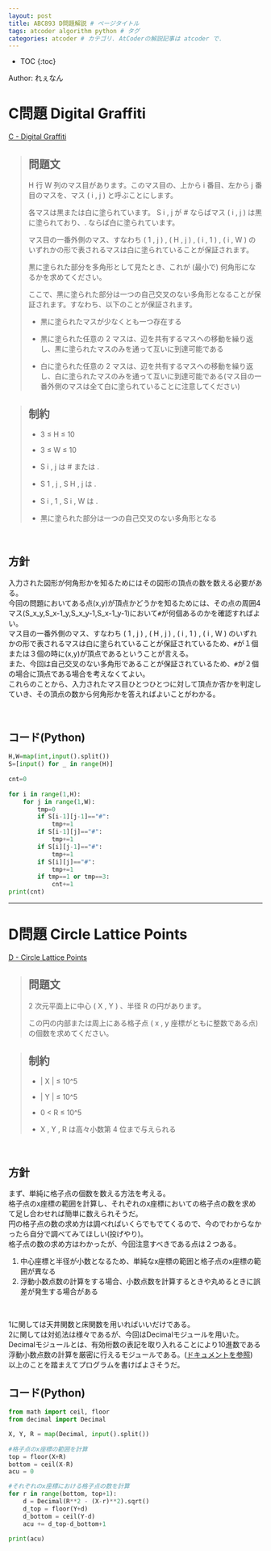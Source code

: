 ```yaml
---
layout: post
title: ABC893 D問題解説 # ページタイトル
tags: atcoder algorithm python # タグ
categories: atcoder # カテゴリ. AtCoderの解説記事は atcoder で.
---
```



* TOC
{:toc}

Author: れぇなん　<!-- 自分の名前 -->

<!-- ↓↓↓↓↓ 記事内容 ↓↓↓↓↓ -->
# C問題 Digital Graffiti

<a href="https://atcoder.jp/contests/abc191/tasks/abc191_c" target="_blank">C - Digital Graffiti</a>

> ## 問題文
>H
  行 
W
 列のマス目があります。このマス目の、上から 
i
 番目、左から 
j
 番目のマスを、マス 
(
i
,
j
)
 と呼ぶことにします。
>
>各マスは黒または白に塗られています。
S
i
,
j
 が # ならばマス 
(
i
,
j
)
 は黒に塗られており、. ならば白に塗られています。
>
>マス目の一番外側のマス、すなわち 
(
1
,
j
)
,
(
H
,
j
)
,
(
i
,
1
)
,
(
i
,
W
)
 のいずれかの形で表されるマスは白に塗られていることが保証されます。
>
>黒に塗られた部分を多角形として見たとき、これが (最小で) 何角形になるかを求めてください。
>
>ここで、黒に塗られた部分は一つの自己交叉のない多角形となることが保証されます。すなわち、以下のことが保証されます。
>
> * 黒に塗られたマスが少なくとも一つ存在する
>
> * 黒に塗られた任意の 
2
 マスは、辺を共有するマスへの移動を繰り返し、黒に塗られたマスのみを通って互いに到達可能である
>
> * 白に塗られた任意の 
2
 マスは、辺を共有するマスへの移動を繰り返し、白に塗られたマスのみを通って互いに到達可能である(マス目の一番外側のマスは全て白に塗られていることに注意してください)

> ## 制約
> * 3
≤
H
≤
10
>
> * 3
≤
W
≤
10
>
> * S
i
,
j
 は # または .
>
> * S
1
,
j
,
S
H
,
j
 は .
>
> * S
i
,
1
,
S
i
,
W
 は .
>
> * 黒に塗られた部分は一つの自己交叉のない多角形となる

<br>

## 方針
入力された図形が何角形かを知るためにはその図形の頂点の数を数える必要がある。
<br>
今回の問題においてある点(x,y)が頂点かどうかを知るためには、その点の周囲4マス(S_x_y,S_x-1_y,S_x_y-1,S_x-1_y-1)において`#`が何個あるのかを確認すればよい。
<br>
マス目の一番外側のマス、すなわち 
(
1
,
j
)
,
(
H
,
j
)
,
(
i
,
1
)
,
(
i
,
W
)
 のいずれかの形で表されるマスは白に塗られていることが保証されているため、`#`が１個または３個の時に(x,y)が頂点であるということが言える。
<br>
また、今回は自己交叉のない多角形であることが保証されているため、`#`が２個の場合に頂点である場合を考えなくてよい。
<br>
これらのことから、入力されたマス目ひとつひとつに対して頂点か否かを判定していき、その頂点の数から何角形かを答えればよいことがわかる。

<br>

## コード(Python)

```python
H,W=map(int,input().split())
S=[input() for _ in range(H)]
 
cnt=0
 
for i in range(1,H):
    for j in range(1,W):
        tmp=0
        if S[i-1][j-1]=="#":
            tmp+=1
        if S[i-1][j]=="#":
            tmp+=1
        if S[i][j-1]=="#":
            tmp+=1
        if S[i][j]=="#":
            tmp+=1
        if tmp==1 or tmp==3:
            cnt+=1
print(cnt)
```
---

# D問題 Circle Lattice Points

<a href="https://atcoder.jp/contests/abc191/tasks/abc191_d" target="_blank">D - Circle Lattice Points</a>

> ## 問題文
>
>2
 次元平面上に中心 
(
X
,
Y
)
 、半径 
R
 の円があります。
>
>この円の内部または周上にある格子点 (
x
,
y
 座標がともに整数である点) の個数を求めてください。

> ## 制約
> * |
>X
|
≤
10^5
>
> * |
Y
|
≤
10^5
>
> * 0
<
R
≤
10^5
>
> * X
,
Y
,
R
 は高々小数第 
4
 位まで与えられる

<br>

## 方針
まず、単純に格子点の個数を数える方法を考える。
<br>
格子点のx座標の範囲を計算し、それぞれのx座標においての格子点の数を求めて足し合わせれば簡単に数えられそうだ。
<br>
円の格子点の数の求め方は調べればいくらでもでてくるので、今のでわからなかったら自分で調べてみてほしい(投げやり)。
<br>
格子点の数の求め方はわかったが、今回注意すべきである点は２つある。
<br>
1. 中心座標と半径が小数となるため、単純なx座標の範囲と格子点のx座標の範囲が異なる
2. 浮動小数点数の計算をする場合、小数点数を計算するときや丸めるときに誤差が発生する場合がある
<br>

1に関しては天井関数と床関数を用いればいいだけである。
<br>
2に関しては対処法は様々であるが、今回はDecimalモジュールを用いた。
<br>
Decimalモジュールとは、有効桁数の表記を取り入れることにより10進数である浮動小数点数の計算を厳密に行えるモジュールである。(<a href="https://docs.python.org/ja/3/library/decimal.html" target="_blank">ドキュメントを参照</a>)
<br>
以上のことを踏まえてプログラムを書けばよさそうだ。

## コード(Python)
```python
from math import ceil, floor
from decimal import Decimal

X, Y, R = map(Decimal, input().split())
 
#格子点のx座標の範囲を計算
top = floor(X+R)
bottom = ceil(X-R)
acu = 0

#それぞれのx座標における格子点の数を計算
for r in range(bottom, top+1):
    d = Decimal(R**2 - (X-r)**2).sqrt()
    d_top = floor(Y+d)
    d_bottom = ceil(Y-d)
    acu += d_top-d_bottom+1
 
print(acu)
```
